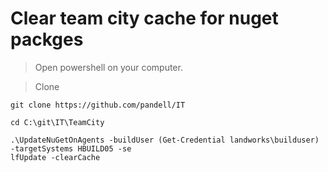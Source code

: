 # Clear team city cache for nuget packges

> Open powershell on your computer.

> Clone

```
git clone https://github.com/pandell/IT
```

```
cd C:\git\IT\TeamCity
```

```
.\UpdateNuGetOnAgents -buildUser (Get-Credential landworks\builduser) -targetSystems HBUILD05 -se
lfUpdate -clearCache
```
